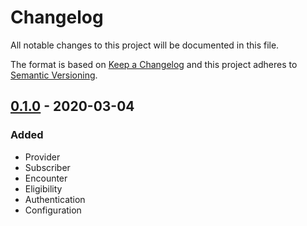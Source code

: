 # Changelog
All notable changes to this project will be documented in this file.

The format is based on [Keep a Changelog](http://keepachangelog.com/en/1.0.0/)
and this project adheres to [Semantic Versioning](http://semver.org/spec/v2.0.0.html).

## [0.1.0] - 2020-03-04
### Added
- Provider
- Subscriber
- Encounter
- Eligibility 
- Authentication
- Configuration

[0.1.0]: https://github.com/WeInfuse/change_health/compare/v0.1.0
